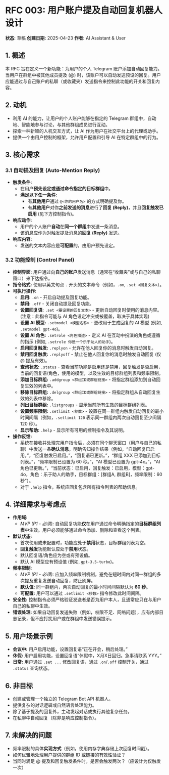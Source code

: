 # RFC 003: 用户账户提及自动回复机器人设计

**状态:** 草稿
**创建日期:** 2025-04-23
**作者:** AI Assistant & User

## 1. 概述

本 RFC 旨在定义一个新功能：为用户的个人 Telegram 账户添加自动回复能力。当用户在群组中被其他成员提及 (@) 时，该账户可以自动发送预设的回复。用户应能通过与自己账户的私聊（或收藏夹）发送指令来控制此功能的开关和回复内容。

## 2. 动机

-   利用 AI 的能力，让用户的个人账户能够在指定的 Telegram 群组中，自动地、智能地参与讨论，与其他群组成员进行互动。
-   探索一种新颖的人机交互方式，让 AI 作为用户在社交平台上的代理或助手。
-   提供一个由用户控制的框架，允许用户配置和引导 AI 在特定群组中的行为。

## 3. 核心需求

### 3.1 自动提及回复 (Auto-Mention Reply)

-   **触发条件:**
    -   在用户**预先设定或通过命令指定的目标群组**中。
    -   **满足以下任一条件:**
        -   有**其他用户**通过 `@<你的用户名>` 的方式明确提及你。
        -   有**其他用户**对你**之前发送的消息**进行了**回复 (Reply)**，并且**回复触发已启用** (见下方控制指令)。
-   **响应动作:**
    -   用户的个人账户**自动**在**同一个群组**中发送一条消息。
    -   该消息应作为对触发提及消息的**回复 (Reply)** 发送。
-   **响应内容:**
    -   发送的文本内容应是**可配置**的，由用户预先设定。

### 3.2 功能控制 (Control Panel)

-   **控制界面:** 用户通过向**自己的账户**发送消息（通常在“收藏夹”或与自己的私聊窗口）来下达指令。
-   **指令格式:** 使用以英文句点 `.` 开头的文本命令（例如，`.on`, `.set <回复文本>`）。
-   **可执行操作:**
    -   **启用:** `.on` - 开启自动提及回复功能。
    -   **禁用:** `.off` - 关闭自动提及回复功能。
    -   **设置回复语:** `.set <要设置的回复文本>` - 更新自动回复时使用的消息内容。 (注意：此指令可能与 AI 角色设定冲突或被覆盖，取决于具体实现)
    -   **设置 AI 模型:** `.setmodel <模型名称>` - 更改用于生成回复的 AI 模型 (例如, `.setmodel gpt-4o`)。
    -   **设置 AI 角色:** `.setrole <角色描述>` - 定义 AI 在互动中扮演的角色或遵循的指示 (例如, `.setrole 你是一个乐于助人的助手`)。
    -   **启用回复触发:** `.replyon` - 允许在他人回复你的消息时触发自动回复。
    -   **禁用回复触发:** `.replyoff` - 禁止在他人回复你的消息时触发自动回复 (仅 @ 提及有效)。
    -   **查询状态:** `.status` - 查看当前功能是启用还是禁用，回复触发是否启用，当前的回复语/角色，使用的模型，以及生效的目标群组列表和频率限制。
    -   **添加目标群组:** `.addgroup <群组ID或群组链接>` - 将指定群组添加到自动回复生效的列表中。
    -   **移除目标群组:** `.delgroup <群组ID或群组链接>` - 将指定群组从自动回复生效的列表中移除。
    -   **列出目标群组:** `.listgroups` - 显示当前所有生效的目标群组列表。
    -   **设置频率限制:** `.setlimit <秒数>` - 设置在同一群组内触发自动回复的最小时间间隔（例如，`.setlimit 120` 表示同一群组内两次自动回复至少间隔 120 秒）。
    -   **显示帮助:** `.help` - 显示所有可用的控制指令及其说明。
-   **操作反馈:**
    -   系统在接收并处理完用户指令后，必须在同个聊天窗口（用户与自己的私聊）中发送一条**确认消息**，明确告知操作结果（例如，“自动回复已启用。”，“回复触发已启用。”，“回复语已更新。”，“群组 XXX 已添加到目标列表。”，“频率限制已设置为 60 秒。”，“AI 模型已设置为 gpt-4o。”，“AI 角色已更新。”，“当前状态：已启用，回复触发：已启用，模型：gpt-4o，角色：乐于助人的助手，目标群组：[群组A, 群组B]，频率限制：60 秒”）。
    -   对于 `.help` 指令，系统应回复包含所有指令列表的帮助信息。

## 4. 详细需求与考虑点

-   **作用域:**
    -   *MVP (P1 - 必须):* 自动回复功能**仅**在用户通过命令明确指定的**目标群组列表**中生效。用户必须能够通过命令添加、删除和查看这个列表。
-   **默认状态:**
    -   首次使用或未配置时，功能应处于**禁用**状态，目标群组列表为空。
    -   **回复触发**功能默认应处于**禁用**状态。
    -   默认回复语/角色应为空或有预设值。
    -   默认 AI 模型应有预设值 (例如, `gpt-3.5-turbo`)。
-   **频率限制:**
    -   *MVP (P1 - 必须):* 应加入频率限制机制，避免在短时间内对同一群组的多次提及重复发送自动回复，防止刷屏。
    -   **默认值:** 同一群组内，两次自动回复的最小时间间隔默认为 **60 秒**。
    -   **可配置:** 用户可以通过 `.setlimit <秒数>` 指令修改此时间间隔。
-   **安全性:** 控制指令必须严格验证发送者是否为用户本人，且通常应只在与用户自己的私聊中生效。
-   **错误处理:** 如果自动回复发送失败（例如，权限不足、网络问题），应有内部日志记录，但不应打扰用户或在群组中发送错误提示。

## 5. 用户场景示例

-   **会议中:** 用户启用功能，设置回复语“正在开会，稍后处理。”
-   **休假:** 用户启用功能，设置回复语“休假中，X月X日回归。急事请联系 YYY。”
-   **日常:** 用户通过 `.set ...` 修改回复语，通过 `.on`/`.off` 控制开关，通过 `.status` 查询状态。

## 6. 非目标

-   创建或管理一个独立的 Telegram Bot API 机器人。
-   提供复杂的对话逻辑或自然语言处理能力。
-   除了基于提及的回复外，主动发起对话或执行其他复杂任务。
-   在私聊中自动回复（除非是响应控制指令）。

## 7. 未解决的问题

-   频率限制的具体**实现方式**（例如，使用内存字典存储上次回复时间戳）。
-   如何优雅地处理用户提供的群组 ID 或链接的有效性验证？
-   当同时满足 @ 提及和回复触发条件时，是否会触发两次？（应设计为仅触发一次）
